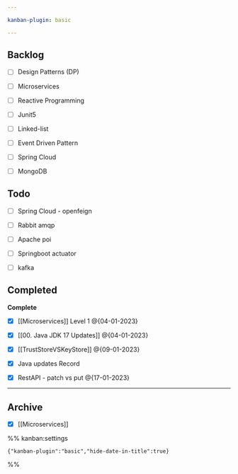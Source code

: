 ```yaml
---

kanban-plugin: basic

---
```


## Backlog

- [ ] Design Patterns (DP)
- [ ] Microservices
- [ ] Reactive Programming
- [ ] Junit5
- [ ] Linked-list
- [ ] Event Driven Pattern
- [ ] Spring Cloud
- [ ] MongoDB


## Todo

- [ ] Spring Cloud - openfeign
- [ ] Rabbit amqp
- [ ] Apache poi
- [ ] Springboot actuator
- [ ] kafka


## Completed

**Complete**
- [x] [[Microservices]] Level 1 @{04-01-2023}
- [x] [[00. Java JDK 17 Updates]] @{04-01-2023}
- [x] [[TrustStoreVSKeyStore]] @{09-01-2023}
- [x] Java updates Record
- [x] RestAPI - patch vs put @{17-01-2023}


***

## Archive

- [x] [[Microservices]]

%% kanban:settings
```
{"kanban-plugin":"basic","hide-date-in-title":true}
```
%%